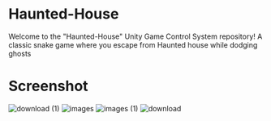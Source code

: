 # Haunted-House
 Welcome to the "Haunted-House" Unity Game Control System repository! A classic snake game where you escape from Haunted house while dodging ghosts


# Screenshot

![download (1)](https://github.com/Unchanted/Haunted-House/assets/66990886/9e6f942f-1a1d-4b01-a5b5-de92385ce650)
![images](https://github.com/Unchanted/Haunted-House/assets/66990886/d6350360-3df9-4996-85dc-0b471ae927b1)
![images (1)](https://github.com/Unchanted/Haunted-House/assets/66990886/3e863755-7411-44ea-a664-4a11760cacf5)
![download](https://github.com/Unchanted/Haunted-House/assets/66990886/f10ff380-1a81-4371-9639-38eb549baf56)
